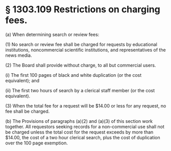 # § 1303.109   Restrictions on charging fees.

(a) When determining search or review fees:


(1) No search or review fee shall be charged for requests by educational institutions, noncommercial scientific institutions, and representatives of the news media.


(2) The Board shall provide without charge, to all but commercial users.


(i) The first 100 pages of black and white duplication (or the cost equivalent); and


(ii) The first two hours of search by a clerical staff member (or the cost equivalent).


(3) When the total fee for a request will be $14.00 or less for any request, no fee shall be charged.


(b) The Provisions of paragraphs (a)(2) and (a)(3) of this section work together. All requestors seeking records for a non-commercial use shall not be charged unless the total cost for the request exceeds by more than $14.00, the cost of a two hour clerical search, plus the cost of duplication over the 100 page exemption.




